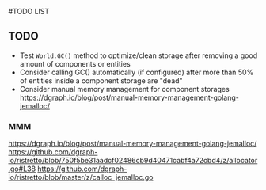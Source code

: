 #TODO LIST

## TODO
 - Test `World.GC()` method to optimize/clean storage after removing a good amount of components or entities
 - Consider calling GC() automatically (if configured) after more than 50% of entities inside a component storage are "dead"
 - Consider manual memory management for component storages https://dgraph.io/blog/post/manual-memory-management-golang-jemalloc/


### MMM
https://dgraph.io/blog/post/manual-memory-management-golang-jemalloc/
https://github.com/dgraph-io/ristretto/blob/750f5be31aadcf02486cb9d40471cabf4a72cbd4/z/allocator.go#L38
https://github.com/dgraph-io/ristretto/blob/master/z/calloc_jemalloc.go